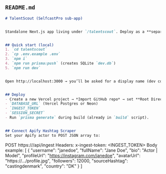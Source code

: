 ## `README.md`
```md
# TalentScout (SelfcastPro sub‑app)


Standalone Next.js app living under `/talentscout`. Deploy as a **separate Vercel project** (Root Directory = `talentscout`) to keep it isolated from the rest of the repo.


## Quick start (local)
1. `cd talentscout`
2. `cp .env.example .env`
3. `npm i`
4. `npm run prisma:push` (creates SQLite `dev.db`)
5. `npm run dev`


Open http://localhost:3000 → you’ll be asked for a display name (dev cookie).


## Deploy
- Create a new Vercel project → *Import GitHub repo* → set **Root Directory** to `talentscout` → add env vars:
- `DATABASE_URL` (Vercel Postgres or Neon)
- `INGEST_TOKEN`
- `SESSION_SECRET`
- Run `prisma generate` during build (already in `build` script).


## Connect Apify Hashtag Scraper
Set your Apify actor to POST JSON array to:
```
POST https://<your-vercel-domain>/api/ingest
Headers: x-ingest-token: <INGEST_TOKEN>
Body example: [
{
"username": "janedoe",
"fullName": "Jane Doe",
"bio": "Actor | Model",
"profileUrl": "https://instagram.com/janedoe",
"avatarUrl": "https://.../profile.jpg",
"followers": 12000,
"sourceHashtag": "castingdenmark",
"country": "DK"
}
]
```
